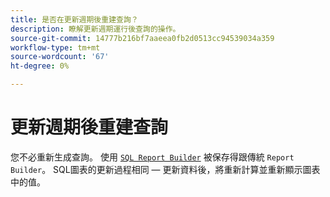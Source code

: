 ```yaml
---
title: 是否在更新週期後重建查詢？
description: 瞭解更新週期運行後查詢的操作。
source-git-commit: 14777b216bf7aaeea0fb2d0513cc94539034a359
workflow-type: tm+mt
source-wordcount: '67'
ht-degree: 0%

---
```


# 更新週期後重建查詢

您不必重新生成查詢。 使用 [`SQL Report Builder`](../dev-reports/sql-rpt-bldr.md) 被保存得跟傳統 `Report Builder`。 SQL圖表的更新過程相同 — 更新資料後，將重新計算並重新顯示圖表中的值。
